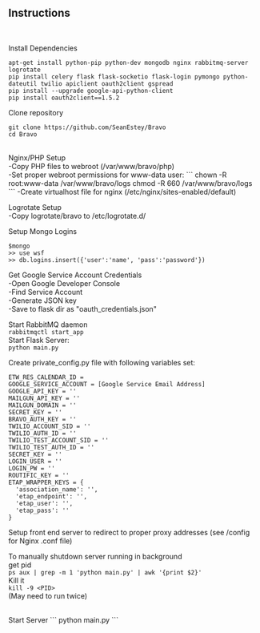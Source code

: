 <h2>Instructions</h2>
<br>

Install Dependencies
<br>
```
apt-get install python-pip python-dev mongodb nginx rabbitmq-server logrotate
pip install celery flask flask-socketio flask-login pymongo python-dateutil twilio apiclient oauth2client gspread
pip install --upgrade google-api-python-client
pip install oauth2client==1.5.2
```

Clone repository
<br>
```
git clone https://github.com/SeanEstey/Bravo
cd Bravo
```

<br>
Nginx/PHP Setup
<br>
-Copy PHP files to webroot (/var/www/bravo/php)
<br>
-Set proper webroot permissions for www-data user:
```
chown -R root:www-data /var/www/bravo/logs
chmod -R 660 /var/www/bravo/logs
```
-Create virtualhost file for nginx (/etc/nginx/sites-enabled/default)
<br>

Logrotate Setup
<br>
-Copy logrotate/bravo to /etc/logrotate.d/
<br>

Setup Mongo Logins
<br>
```
$mongo
>> use wsf
>> db.logins.insert({'user':'name', 'pass':'password'})
```

Get Google Service Account Credentials
<br>
-Open Google Developer Console
<br>
-Find Service Account
<br>
-Generate JSON key
<br>
-Save to flask dir as "oauth_credentials.json"
<br>

Start RabbitMQ daemon<br>
`rabbitmqctl start_app`<br>
Start Flask Server:<br>
`python main.py`<br>

Create private_config.py file with following variables set:
<br>
```
ETW_RES_CALENDAR_ID = 
GOOGLE_SERVICE_ACCOUNT = [Google Service Email Address]
GOOGLE_API_KEY = ''
MAILGUN_API_KEY = ''
MAILGUN_DOMAIN = ''
SECRET_KEY = ''
BRAVO_AUTH_KEY = ''
TWILIO_ACCOUNT_SID = ''
TWILIO_AUTH_ID = ''
TWILIO_TEST_ACCOUNT_SID = ''
TWILIO_TEST_AUTH_ID = ''
SECRET_KEY = ''
LOGIN_USER = ''
LOGIN_PW = ''
ROUTIFIC_KEY = ''
ETAP_WRAPPER_KEYS = {
  'association_name': '',
  'etap_endpoint': '',
  'etap_user': '',
  'etap_pass': ''
}
```

Setup front end server to redirect to proper proxy addresses (see /config for Nginx .conf file)<br>

To manually shutdown server running in background<br>
get pid<br>
`ps aux | grep -m 1 'python main.py' | awk '{print $2}'`<br>
Kill it<br>
`kill -9 <PID>`<br>
(May need to run twice)

<br>
Start Server
```
python main.py
```
